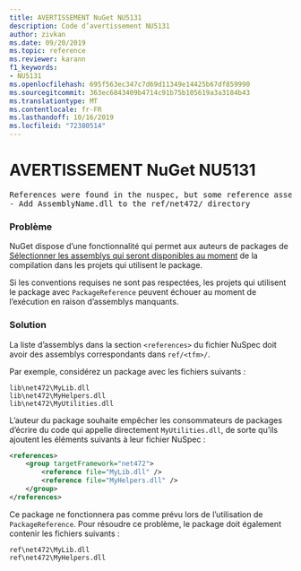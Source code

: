 ```yaml
---
title: AVERTISSEMENT NuGet NU5131
description: Code d’avertissement NU5131
author: zivkan
ms.date: 09/20/2019
ms.topic: reference
ms.reviewer: karann
f1_keywords:
- NU5131
ms.openlocfilehash: 695f563ec347c7d69d11349e14425b67df859990
ms.sourcegitcommit: 363ec6843409b4714c91b75b105619a3a3184b43
ms.translationtype: MT
ms.contentlocale: fr-FR
ms.lasthandoff: 10/16/2019
ms.locfileid: "72380514"
---
```

# <a name="nuget-warning-nu5131"></a>AVERTISSEMENT NuGet NU5131

<pre>References were found in the nuspec, but some reference assemblies were not found in both the nuspec and ref folder. Add the following reference assemblies:
- Add AssemblyName.dll to the ref/net472/ directory</pre>

### <a name="issue"></a>Problème

NuGet dispose d’une fonctionnalité qui permet aux auteurs de packages de [Sélectionner les assemblys qui seront disponibles au moment](https://docs.microsoft.com/en-gb/nuget/create-packages/select-assemblies-referenced-by-projects) de la compilation dans les projets qui utilisent le package.

Si les conventions requises ne sont pas respectées, les projets qui utilisent le package avec `PackageReference` peuvent échouer au moment de l’exécution en raison d’assemblys manquants.

### <a name="solution"></a>Solution

La liste d’assemblys dans la section `<references>` du fichier NuSpec doit avoir des assemblys correspondants dans `ref/<tfm>/`.

Par exemple, considérez un package avec les fichiers suivants :

```text
lib\net472\MyLib.dll
lib\net472\MyHelpers.dll
lib\net472\MyUtilities.dll
```

L’auteur du package souhaite empêcher les consommateurs de packages d’écrire du code qui appelle directement `MyUtilities.dll`, de sorte qu’ils ajoutent les éléments suivants à leur fichier NuSpec :

```xml
<references>
    <group targetFramework="net472">
        <reference file="MyLib.dll" />
        <reference file="MyHelpers.dll" />
    </group>
</references>
```

Ce package ne fonctionnera pas comme prévu lors de l’utilisation de `PackageReference`. Pour résoudre ce problème, le package doit également contenir les fichiers suivants :

```text
ref\net472\MyLib.dll
ref\net472\MyHelpers.dll
```
